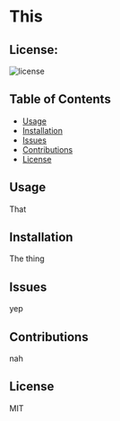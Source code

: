 # This
  ## License:
  ![license](https://img.shields.io/badge/license-MIT-blue.svg)


  ## Table of Contents
  - [Usage](#usage)
  - [Installation](#installation)
  - [Issues](#issues)
  - [Contributions](#contributions)
  - [License](#license)
 
## Usage
That
## Installation
The thing
## Issues
yep
## Contributions
nah
## License
MIT
